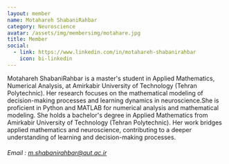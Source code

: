 ```yaml
---
layout: member
name: Motahareh ShabaniRahbar
category: Neuroscience
avatar: /assets/img/membersimg/motahare.jpg
title: Member
social:
  - link: https://www.linkedin.com/in/motahareh-shabanirahbar
    icon: bi-linkedin
---
```


Motahareh ShabaniRahbar is a master's student in Applied Mathematics, Numerical Analysis, at Amirkabir University of Technology (Tehran Polytechnic). Her research focuses on the mathematical modeling of decision-making processes and learning dynamics in neuroscience.She is proficient in Python and MATLAB for numerical analysis and mathematical modeling. She holds a bachelor's degree in Applied Mathematics from Amirkabir University of Technology (Tehran Polytechnic). Her work bridges applied mathematics and neuroscience, contributing to a deeper understanding of learning and decision-making processes.

###### Email : m.shabanirahbar@aut.ac.ir
